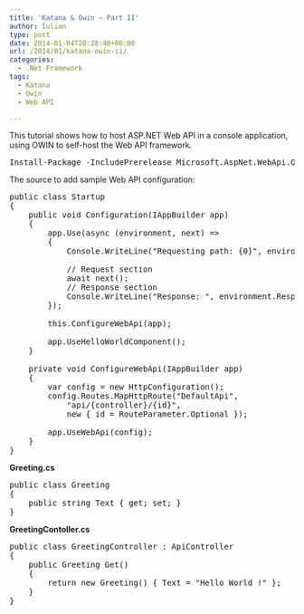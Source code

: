 ```yaml
---
title: 'Katana & Owin – Part II'
author: Iulian
type: post
date: 2014-01-04T20:28:48+00:00
url: /2014/01/katana-owin-ii/
categories:
  - .Net Framework
tags:
  - Katana
  - Owin
  - Web API

---
```

This tutorial shows how to host ASP.NET Web API in a console application, using OWIN to self-host the Web API framework.

<pre class="lang:ps decode:true " >Install-Package -IncludePrerelease Microsoft.AspNet.WebApi.OwinSelfHost</pre>

The source to add sample Web API configuration:

<pre class="lang:c# decode:true " >public class Startup
{
    public void Configuration(IAppBuilder app)
    {
        app.Use(async (environment, next) =&gt;
        {
            Console.WriteLine("Requesting path: {0}", environment.Request.Path);

            // Request section
            await next();
            // Response section
            Console.WriteLine("Response: ", environment.Response.StatusCode);
        });

        this.ConfigureWebApi(app);

        app.UseHelloWorldComponent();
    }

    private void ConfigureWebApi(IAppBuilder app)
    {
        var config = new HttpConfiguration();
        config.Routes.MapHttpRoute("DefaultApi",
            "api/{controller}/{id}",
            new { id = RouteParameter.Optional });

        app.UseWebApi(config);
    }
}</pre>

**Greeting.cs**

<pre class="lang:c# decode:true " >public class Greeting
{
    public string Text { get; set; }
}</pre>

**GreetingContoller.cs**

<pre class="lang:c# decode:true " >public class GreetingController : ApiController
{
    public Greeting Get()
    {
        return new Greeting() { Text = "Hello World !" };
    }
}</pre>